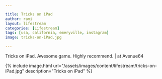 ```yaml
---

title: Tricks on iPad
author: rami
layout: lifestream 
categories: [Lifestream]
tags: [usa, california, emeryville, instagram]
image: tricks-on-iPad.jpg

---
```


Tricks on iPad. Awesome game. Highly recommend. | at Avenue64

{% include image.html url="/assets/images/content/lifestream/tricks-on-iPad.jpg" description="Tricks on iPad" %}
